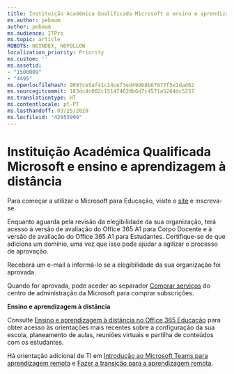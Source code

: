 ```yaml
---
title: Instituição Académica Qualificada Microsoft e ensino e aprendizagem à distância
ms.author: pebaum
author: pebaum
ms.audience: ITPro
ms.topic: article
ROBOTS: NOINDEX, NOFOLLOW
localization_priority: Priority
ms.custom: ''
ms.assetid:
- "1500009"
- "4495"
ms.openlocfilehash: 9097ce5af41c14cef3ed499b8b67877f5e1dad62
ms.sourcegitcommit: 183dc4c002c151474628b6d7c4571a5264dc5257
ms.translationtype: HT
ms.contentlocale: pt-PT
ms.lasthandoff: 03/25/2020
ms.locfileid: "42953999"
---
```

# <a name="microsoft-qualified-academic-institution-and-remote-teaching-and-learning"></a>Instituição Académica Qualificada Microsoft e ensino e aprendizagem à distância

Para começar a utilizar o Microsoft para Educação, visite o [site](https://www.microsoft.com/microsoft-365/academic/compare-office-365-education-plans) e inscreva-se.

Enquanto aguarda pela revisão da elegibilidade da sua organização, terá acesso à versão de avaliação do Office 365 A1 para Corpo Docente e à versão de avaliação do Office 365 A1 para Estudantes.  Certifique-se de que adiciona um domínio, uma vez que isso pode ajudar a agilizar o processo de aprovação.

Receberá um e-mail a informá-lo se a elegibilidade da sua organização foi aprovada.  

Quando for aprovada, pode aceder ao separador [Comprar serviços](https://admin.microsoft.com/Adminportal/Home#/catalog) do centro de administração da Microsoft para comprar subscrições.

**Ensino e aprendizagem à distância**

Consulte [Ensino e aprendizagem à distância no Office 365 Educação](https://support.office.com/article/remote-teaching-and-learning-in-office-365-education-f651ccae-7b65-478b-8366-51bb884025c4) para obter acesso às orientações mais recentes sobre a configuração da sua escola, planeamento de aulas, reuniões virtuais e partilha de conteúdos com os estudantes.

Há orientação adicional de TI em [Introdução ao Microsoft Teams para aprendizagem remota](https://docs.microsoft.com/pt-PT/MicrosoftTeams/remote-learning-edu) e [Fazer a transição para a aprendizagem remota](https://www.microsoft.com/education/remote-learning).
